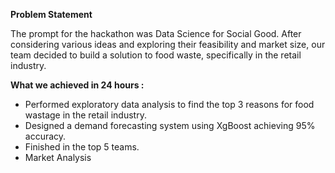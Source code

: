 **Problem Statement** 

The prompt for the hackathon was Data Science for Social Good. After considering various ideas and exploring their feasibility and market size, our team decided to build a solution to food waste, specifically in the retail industry.

**What we achieved in 24 hours :**

- Performed exploratory data analysis to find the top 3 reasons for food wastage in the retail industry.
- Designed a demand forecasting system using XgBoost achieving 95% accuracy.
- Finished in the top 5 teams.
- Market Analysis
